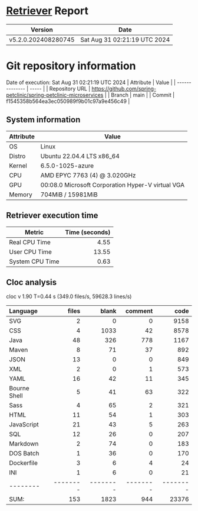 # [Retriever](https://github.com/PalladioSimulator/Palladio-ReverseEngineering-Retriever) Report
| Version | Date |
| ------- | ---- |
| v5.2.0.202408280745 | Sat Aug 31 02:21:19 UTC 2024 |

# Git repository information
Date of execution: Sat Aug 31 02:21:19 UTC 2024
|    Attribute   | Value |
| -------------- | ----- |
| Repository URL | https://github.com/spring-petclinic/spring-petclinic-microservices |
| Branch         | main |
| Commit         | f1545358b564ea3ec050989f9b01c97a9e456c49 |


## System information
| Attribute | Value |
| --------- | ----- |
| OS | Linux  |
| Distro | Ubuntu 22.04.4 LTS x86_64  |
| Kernel | 6.5.0-1025-azure  |
| CPU | AMD EPYC 7763 (4) @ 3.020GHz  |
| GPU | 00:08.0 Microsoft Corporation Hyper-V virtual VGA  |
| Memory | 704MiB / 15981MiB  |

## Retriever execution time
| Metric | Time (seconds) |
| --- | ---: |
| Real CPU Time | 4.55 |
| User CPU Time | 13.55 |
| System CPU Time | 0.63 |
<!--
Explainations:
- __Real CPU Time__: actual time the command has run (can be less than total time spent in user and system mode for multi-threaded processes)
- __User CPU Time__: time the command has spent running in user mode
- __System CPU Time__: time the command has spent running in system or kernel mode
-->

## Cloc analysis
cloc v 1.90  T=0.44 s (349.0 files/s, 59628.3 lines/s)

Language|files|blank|comment|code
:-------|-------:|-------:|-------:|-------:
SVG|2|0|0|9158
CSS|4|1033|42|8578
Java|48|326|778|1167
Maven|8|71|37|892
JSON|13|0|0|849
XML|2|0|1|573
YAML|16|42|11|345
Bourne Shell|5|41|63|322
Sass|4|65|2|321
HTML|11|54|1|303
JavaScript|21|43|5|263
SQL|12|26|0|207
Markdown|2|74|0|183
DOS Batch|1|36|0|170
Dockerfile|3|6|4|24
INI|1|6|0|21
--------|--------|--------|--------|--------
SUM:|153|1823|944|23376

